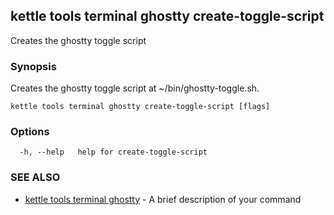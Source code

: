 ## kettle tools terminal ghostty create-toggle-script

Creates the ghostty toggle script

### Synopsis

Creates the ghostty toggle script at ~/bin/ghostty-toggle.sh.

```
kettle tools terminal ghostty create-toggle-script [flags]
```

### Options

```
  -h, --help   help for create-toggle-script
```

### SEE ALSO

* [kettle tools terminal ghostty](kettle_tools_terminal_ghostty.md)	 - A brief description of your command

